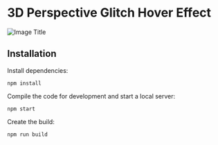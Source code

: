 # 3D Perspective Glitch Hover Effect

![Image Title](https://tympanus.net/codrops/wp-content/uploads/2022/09/GlitchPers_feat.jpg)

## Installation

Install dependencies:

```
npm install
```

Compile the code for development and start a local server:

```
npm start
```

Create the build:

```
npm run build
```





